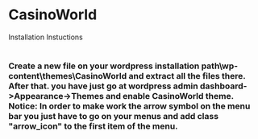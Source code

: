 # CasinoWorld


<h11>Installation Instuctions<h1>
  
  <h3>Create a new file on your wordpress installation path\wp-content\themes\CasinoWorld and extract all the files there.
  After that. you have just go at wordpress admin dashboard->Appearance->Themes and enable CasinoWorld theme.
  Notice: In order to make work the arrow symbol on the menu bar you just have to go on your menus and add class "arrow_icon" 
  to the first item of the menu.
  <h3>
